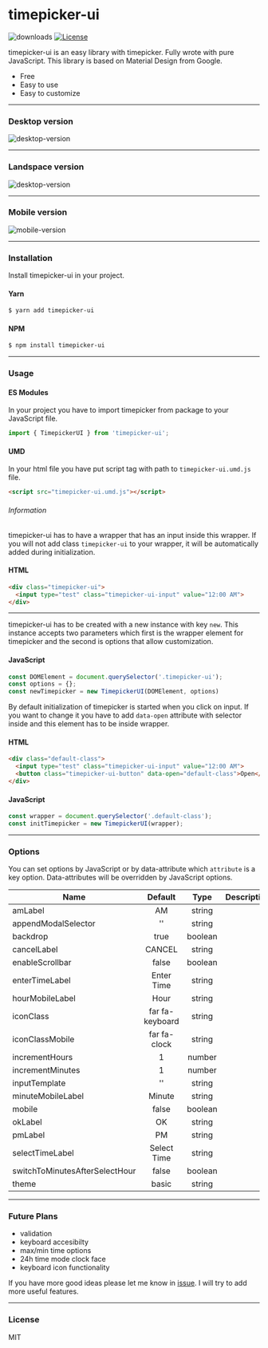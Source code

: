 # timepicker-ui

<a href="https://npmcharts.com/compare/timepicker-ui?minimal=true"></a> <img src="https://img.shields.io/npm/dw/timepicker-ui" alt="downloads"></a>
<a href="https://img.shields.io/npm/l/timepicker-ui"><img src="https://img.shields.io/badge/license-MIT-green.svg" alt="License"></a>


timepicker-ui is an easy library with timepicker. Fully wrote with pure JavaScript. This library is based on Material Design from Google.

  - Free
  - Easy to use
  - Easy to customize

---
### Desktop version

  <img src="https://i.ibb.co/VgR1Kn0/image.png" alt="desktop-version">

---

### Landspace version

<img src="https://i.ibb.co/vYfmrc0/image.png" alt="desktop-version">

---

### Mobile version

  <img src="https://i.ibb.co/BZ0Vnyb/image.png" alt="mobile-version">

___

  ### Installation

Install timepicker-ui in your project.

#### Yarn

```bash
$ yarn add timepicker-ui 
```

#### NPM

```bash
$ npm install timepicker-ui
```

___

### Usage


#### ES Modules

In your project you have to import timepicker from package to your JavaScript file.

```javascript
import { TimepickerUI } from 'timepicker-ui';
```

#### UMD

In your html file you have put script tag with path to `timepicker-ui.umd.js` file.

```html
<script src="timepicker-ui.umd.js"></script>
```

###### Information

timepicker-ui has to have a wrapper that has an input inside this wrapper. If you will not add class `timepicker-ui` to your wrapper, it will be automatically added during initialization. 

#### HTML

```html
<div class="timepicker-ui">
  <input type="test" class="timepicker-ui-input" value="12:00 AM"> 
</div>
```
---

timepicker-ui has to be created with a new instance with key `new`. This instance accepts two parameters which first is the wrapper element for timepicker and the second is options that allow customization.

#### JavaScript

```javascript
const DOMElement = document.querySelector('.timepicker-ui');
const options = {};
const newTimepicker = new TimepickerUI(DOMElement, options)
```

By default initialization of timepicker is started when you click on input. If you want to change it you have to add `data-open` attribute with selector inside and this element has to be inside wrapper. 

#### HTML

```html
<div class="default-class">
  <input type="test" class="timepicker-ui-input" value="12:00 AM"> 
  <button class="timepicker-ui-button" data-open="default-class">Open</button>
</div>
```

#### JavaScript

```javascript
const wrapper = document.querySelector('.default-class');
const initTimepicker = new TimepickerUI(wrapper);
```

___

### Options

You can set options by JavaScript or by data-attribute which `attribute` is a key option. Data-attributes will be overridden by JavaScript options.


| Name     |      Default   |  Type |      Description  |
|----------|:-------------:|:------:|-------------|
| amLabel                        |  AM         | string  |              |
| appendModalSelector            |  ''         | string  |             |
| backdrop                       |  true       | boolean |
| cancelLabel                    |  CANCEL     | string  |             |
| enableScrollbar                |  false      | boolean |
| enterTimeLabel                 |  Enter Time | string  |             |
| hourMobileLabel                |  Hour       | string  |
| iconClass                      |  far fa-keyboard | string|   |
| iconClassMobile                |  far fa-clock    | string   |              |
| incrementHours                 |  1           | number  |    |
| incrementMinutes               |  1           | number  |    |
| inputTemplate                  |  ''          | string   |            |
| minuteMobileLabel              |  Minute      | string   |          |
| mobile                         |  false       | boolean  |           |
| okLabel                        |  OK          | string  |            |
| pmLabel                        |  PM          | string  |            |
| selectTimeLabel                |  Select Time | string  |            |
| switchToMinutesAfterSelectHour |  false | boolean  |              |
| theme                          |  basic | string  |              |



___

### Future Plans

- validation
- keyboard accesibilty 
- max/min time options
- 24h time mode clock face
- keyboard icon functionality

If you have more good ideas please let me know in [issue](https://github.com/q448x/timepicker-ui/issues). I will try to add more useful features.


___

### License

MIT